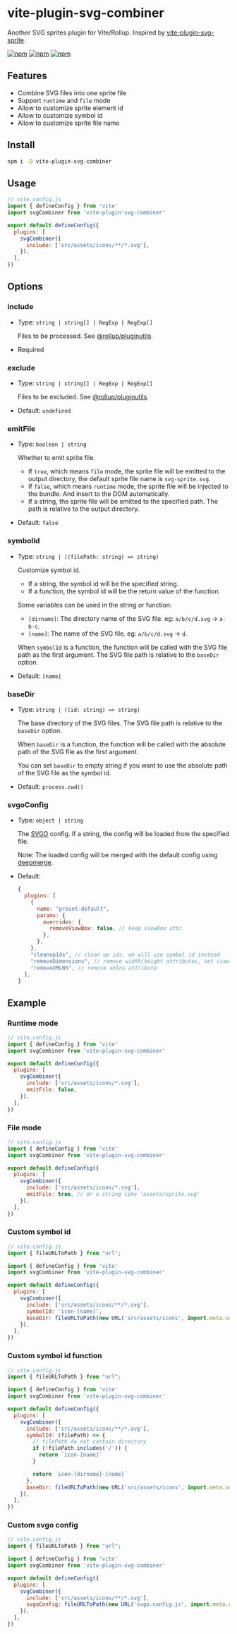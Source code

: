 # vite-plugin-svg-combiner

Another SVG sprites plugin for Vite/Rollup. Inspired by [vite-plugin-svg-sprite](https://github.com/meowtec/vite-plugin-svg-sprite).

[![npm](https://img.shields.io/npm/v/vite-plugin-svg-combiner.svg)](https://www.npmjs.com/package/vite-plugin-svg-combiner)
[![npm](https://img.shields.io/npm/dt/vite-plugin-svg-combiner.svg)](https://www.npmjs.com/package/vite-plugin-svg-combiner)
[![npm](https://img.shields.io/npm/l/vite-plugin-svg-combiner.svg)](https://www.npmjs.com/package/vite-plugin-svg-combiner)

## Features

- Combine SVG files into one sprite file
- Support `runtime` and `file` mode
- Allow to customize sprite element id
- Allow to customize symbol id
- Allow to customize sprite file name

## Install

```bash
npm i -D vite-plugin-svg-combiner
```

## Usage

```js
// vite.config.js
import { defineConfig } from 'vite'
import svgCombiner from 'vite-plugin-svg-combiner'

export default defineConfig({
  plugins: [
    svgCombiner({
      include: ['src/assets/icons/**/*.svg'],
    }),
  ],
})
```

## Options

### include

  - Type: `string | string[] | RegExp | RegExp[]`

    Files to be processed. See [@rollup/pluginutils](https://github.com/rollup/plugins/tree/master/packages/pluginutils#include-and-exclude).

  - Required

### exclude

  - Type: `string | string[] | RegExp | RegExp[]`

    Files to be excluded. See [@rollup/pluginutils](https://github.com/rollup/plugins/tree/master/packages/pluginutils#include-and-exclude).

  - Default: `undefined`

### emitFile

  - Type: `boolean | string`

    Whether to emit sprite file.

      - If `true`, which means `file` mode, the sprite file will be emitted to the output directory, the default sprite file name is `svg-sprite.svg`.
      - If `false`, which means `runtime` mode, the sprite file will be injected to the bundle. And insert to the DOM automatically.
      - If a string, the sprite file will be emitted to the specified path. The path is relative to the output directory.

  - Default: `false`

### symbolId

  - Type: `string | ((filePath: string) => string)`

    Customize symbol id.

      - If a string, the symbol id will be the specified string.
      - If a function, the symbol id will be the return value of the function.

    Some variables can be used in the string or function:

      - `[dirname]`: The directory name of the SVG file. eg: `a/b/c/d.svg` -> `a-b-c`.
      - `[name]`: The name of the SVG file. eg: `a/b/c/d.svg` -> `d`.

    When `symbolId` is a function, the function will be called with the SVG file path as the first argument. The SVG file path is relative to the `baseDir` option.

  - Default: `[name]`

### baseDir

  - Type: `string | ((id: string) => string)`

    The base directory of the SVG files. The SVG file path is relative to the `baseDir` option.

    When `baseDir` is a function, the function will be called with the absolute path of the SVG file as the first argument.

    You can set `baseDir` to empty string if you want to use the absolute path of the SVG file as the symbol id.

  - Default: `process.cwd()`

### svgoConfig

  - Type: `object | string`

    The [SVGO](https://github.com/svg/svgo#configuration) config. If a string, the config will be loaded from the specified file.

    Note: The loaded config will be merged with the default config using [deepmerge](https://github.com/TehShrike/deepmerge).

  - Default:

    ```js
    {
      plugins: [
        {
          name: "preset-default",
          params: {
            overrides: {
              removeViewBox: false, // keep viewBox attr
            },
          },
        },
        "cleanupIds", // clean up ids, we will use symbol id instead
        "removeDimensions", // remove width/height attributes, set viewBox instead
        "removeXMLNS", // remove xmlns attribute
      ],
    }
    ```

## Example

### Runtime mode

```js
// vite.config.js
import { defineConfig } from 'vite'
import svgCombiner from 'vite-plugin-svg-combiner'

export default defineConfig({
  plugins: [
    svgCombiner({
      include: ['src/assets/icons/*.svg'],
      emitFile: false,
    }),
  ],
})
```

### File mode

```js
// vite.config.js
import { defineConfig } from 'vite'
import svgCombiner from 'vite-plugin-svg-combiner'

export default defineConfig({
  plugins: [
    svgCombiner({
      include: ['src/assets/icons/*.svg'],
      emitFile: true, // or a string like 'assets/sprite.svg'
    }),
  ],
})
```

### Custom symbol id

```js
// vite.config.js
import { fileURLToPath } from "url";

import { defineConfig } from 'vite'
import svgCombiner from 'vite-plugin-svg-combiner'

export default defineConfig({
  plugins: [
    svgCombiner({
      include: ['src/assets/icons/**/*.svg'],
      symbolId: 'icon-[name]',
      baseDir: fileURLToPath(new URL('src/assets/icons', import.meta.url)),
    }),
  ],
})
```

### Custom symbol id function

```js
// vite.config.js
import { fileURLToPath } from "url";

import { defineConfig } from 'vite'
import svgCombiner from 'vite-plugin-svg-combiner'

export default defineConfig({
  plugins: [
    svgCombiner({
      include: ['src/assets/icons/**/*.svg'],
      symbolId: (filePath) => {
        // filePath do not contain directory
        if (!filePath.includes('/')) {
          return `icon-[name]`
        }

        return `icon-[dirname]-[name]`
      },
      baseDir: fileURLToPath(new URL('src/assets/icons', import.meta.url)),
    }),
  ],
})
```
### Custom svgo config

```js
// vite.config.js
import { fileURLToPath } from "url";

import { defineConfig } from 'vite'
import svgCombiner from 'vite-plugin-svg-combiner'

export default defineConfig({
  plugins: [
    svgCombiner({
      include: ['src/assets/icons/**/*.svg'],
      svgoConfig: fileURLToPath(new URL('svgo.config.js', import.meta.url)),
    }),
  ],
})
```
